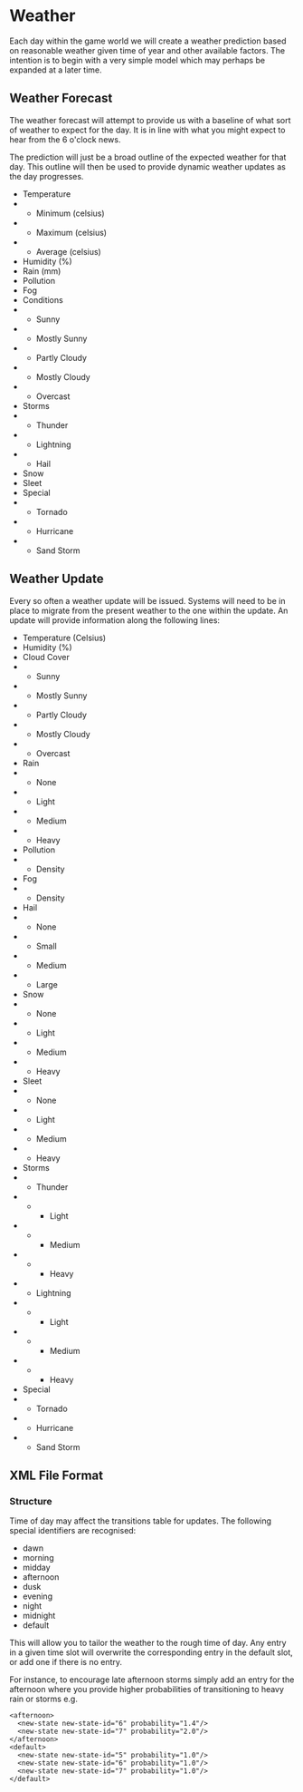 # Weather

Each day within the game world we will create a weather prediction based on reasonable weather given time of year and other available factors. The intention is to begin with a very simple model which may perhaps be expanded at a later time.

## Weather Forecast

The weather forecast will attempt to provide us with a baseline of what sort of weather to expect for the day. It is in line with what you might expect to hear from the 6 o'clock news.

The prediction will just be a broad outline of the expected weather for that day. This outline will then be used to provide dynamic weather updates as the day progresses.

-    Temperature
-   -    Minimum (celsius)
-   -    Maximum (celsius)
-   -    Average (celsius)
-    Humidity (%)
-    Rain (mm)
-    Pollution
-    Fog
-    Conditions
-   -    Sunny
-   -    Mostly Sunny
-   -    Partly Cloudy
-   -    Mostly Cloudy
-   -    Overcast
-    Storms
-   -    Thunder
-   -    Lightning
-   -    Hail
-    Snow
-    Sleet
-    Special 
-   -    Tornado
-   -    Hurricane
-   -    Sand Storm

## Weather Update

Every so often a weather update will be issued. Systems will need to be in place to migrate from the present weather to the one within the update. An update will provide information along the following lines:

-    Temperature (Celsius)
-    Humidity (%)
-    Cloud Cover
-   -    Sunny
-   -    Mostly Sunny
-   -    Partly Cloudy
-   -    Mostly Cloudy
-   -    Overcast
-    Rain
-   -    None
-   -    Light
-   -    Medium
-   -    Heavy
-    Pollution
-   -    Density
-    Fog
-   -    Density
-    Hail
-   -    None
-   -    Small
-   -    Medium
-   -    Large
-    Snow
-   -    None
-   -    Light
-   -    Medium
-   -    Heavy
-    Sleet
-   -    None
-   -    Light
-   -    Medium
-   -    Heavy
-    Storms
-   -    Thunder
-   -   -   Light
-   -   -   Medium
-   -   -   Heavy
-   -    Lightning
-   -   -   Light
-   -   -   Medium
-   -   -   Heavy
-    Special 
-   -    Tornado
-   -    Hurricane
-   -    Sand Storm

## XML File Format

### Structure

Time of day may affect the transitions table for updates. The following special identifiers are recognised:

-    dawn
-    morning
-    midday
-    afternoon
-    dusk
-    evening
-    night
-    midnight
-    default

This will allow you to tailor the weather to the rough time of day. Any entry in a given time slot will overwrite the corresponding entry in the default slot, or add one if there is no entry.

For instance, to encourage late afternoon storms simply add an entry for the afternoon where you provide higher probabilities of transitioning to heavy rain or storms e.g.

```
<afternoon>
  <new-state new-state-id="6" probability="1.4"/>
  <new-state new-state-id="7" probability="2.0"/>
</afternoon>
<default>
  <new-state new-state-id="5" probability="1.0"/>
  <new-state new-state-id="6" probability="1.0"/>
  <new-state new-state-id="7" probability="1.0"/>
</default>
```